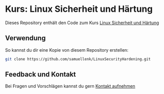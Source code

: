 # Kurs: Linux Sicherheit und Härtung

Dieses Repository enthält den Code zum Kurs [Linux Sicherheit und Härtung](https://linux-trainings.de/linux-sicherheit-und-h%C3%A4rtung/)

## Verwendung

So kannst du dir eine Kopie von diesem Repository erstellen:

```bash
git clone https://github.com/samuellenk/LinuxSecurityHardening.git
```

## Feedback und Kontakt

Bei Fragen und Vorschlägen kannst du gern [Kontakt aufnehmen](https://linux-trainings.de/kontakt/)
